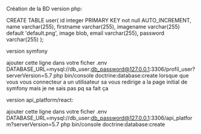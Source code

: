 Création de la BD
version php:

CREATE TABLE user(
id		integer PRIMARY KEY not null AUTO_INCREMENT,
name	varchar(255),
firstname	varchar(255),
imagename 	varchar(255) default 'default.png',
image 		blob,
email		varchar(255),
password  	varchar(255)
);

version symfony 

ajouter cette ligne dans votre ficher .env
DATABASE_URL=mysql://db_user:db_password@127.0.0.1:3306/profil_user?serverVersion=5.7
php bin/console doctrine:database:create
lorsque que vous vous connecteur a un utilisateur sa vous redirige a la page initial de symfony mais je ne sais pas pq sa fait ça


version api_platform/react:

ajouter cette ligne dans votre ficher .env
DATABASE_URL=mysql://db_user:db_password@127.0.0.1:3306/api_platform?serverVersion=5.7
php bin/console doctrine:database:create

